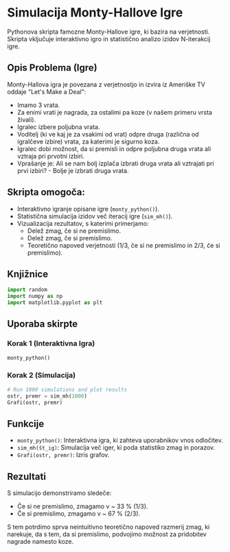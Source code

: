 # Simulacija Monty-Hallove Igre

Pythonova skripta famozne Monty-Hallove igre, ki bazira na verjetnosti. Skripta vključuje interaktivno igro in statistično analizo izidov N-iterakcij igre.

## Opis Problema (Igre)

Monty-Hallova igra je povezana z verjetnostjo in izvira iz Ameriške TV oddaje "Let's Make a Deal":
- Imamo 3 vrata.
- Za enimi vrati je nagrada, za ostalimi pa koze (v našem primeru vrsta živali).
- Igralec izbere poljubna vrata.
- Voditelj (ki ve kaj je za vsakimi od vrat) odpre druga (različna od igralčeve izbire) vrata, za katerimi je sigurno koza.
- Igralec dobi možnost, da si premisli in odpre poljubna druga vrata ali vztraja pri prvotni izbiri.
- Vprašanje je: Ali se nam bolj izplača izbrati druga vrata ali vztrajati pri prvi izbiri? - Bolje je izbrati druga vrata.

## Skripta omogoča:

- Interaktivno igranje opisane igre (`monty_python()`).
- Statistična simulacija izidov več iteracij igre (`sim_mh()`).
- Vizualizacija rezultatov, s katerimi primerjamo:
  - Delež zmag, če si ne premislimo.
  - Delež zmag, če si premislimo.
  - Teoretično napoved verjetnosti (1/3, če si ne premislimo in 2/3, če si premislimo).

## Knjižnice

```python
import random
import numpy as np
import matplotlib.pyplot as plt
```

## Uporaba skirpte

### Korak 1 (Interaktivna Igra)
```python
monty_python()
```

### Korak 2 (Simulacija)
```python
# Run 1000 simulations and plot results
ostr, premr = sim_mh(1000)
Grafi(ostr, premr)
```

## Funkcije

- `monty_python()`: Interaktivna igra, ki zahteva uporabnikov vnos odločitev.
- `sim_mh(št_ig)`: Simulacija več iger, ki poda statistiko zmag in porazov.
- `Grafi(ostr, premr)`: Izris grafov.

## Rezultati

S simulacijo demonstriramo sledeče:
- Če si ne premislimo, zmagamo v ~ 33 % (1/3).
- Če si premislimo, zmagamo v ~ 67 % (2/3).

S tem potrdimo sprva neintuitivno teoretično napoved razmerij zmag, ki narekuje, da s tem, da si premislimo, podvojimo možnost za pridobitev nagrade namesto koze.